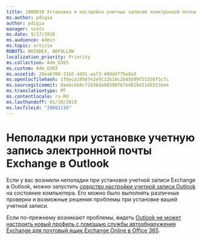 ```yaml
---
title: 1800018 Установка и настройка учетных записей электронной почты
ms.author: pdigia
author: pdigia
manager: scotv
ms.date: 9/17/2018
ms.audience: Admin
ms.topic: article
ROBOTS: NOINDEX, NOFOLLOW
localization_priority: Priority
ms.collection: Adm_O365
ms.custom: Adm_O365
ms.assetid: 20ea6700-31b5-4491-aaf3-40ddd775e8a3
ms.openlocfilehash: 1f6eca19567e2e9132b10c2b45b99f51558f5cfc
ms.sourcegitcommit: 0ae6cbb8cf2836da98300767ed81b411d6551bee
ms.translationtype: MT
ms.contentlocale: ru-RU
ms.lasthandoff: 01/30/2019
ms.locfileid: "29661116"
---
```

# <a name="problems-setting-up-an-exchange-email-account-in-outlook"></a>Неполадки при установке учетную запись электронной почты Exchange в Outlook

Если у вас возникли неполадки при установке учетной записи Exchange в Outlook, можно запустить [средство настройки учетной записи Outlook](https://aka.ms/SaRA-OutlookSetupProfile) на состояние компьютера. Его можно было выполнять различные проверки и возможные решения проблемы при установке вашей учетной записи. 
  
Если по-прежнему возникают проблемы, видеть [Outlook не может настроить новый профиль с помощью службы автообнаружения Exchange для почтовый ящик Exchange Online в Office 365](https://support.microsoft.com/help/2404385/outlook-can-t-set-up-a-new-profile-by-using-exchange-autodiscover-for).
  

